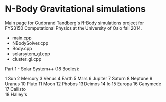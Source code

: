 # N-Body Gravitational simulations

Main page for Gudbrand Tandberg's N-Body simulations project for FYS3150 Computational Physics
at the University of Oslo fall 2014. 


+ main.cpp
+ NBodySolver.cpp
+ Body.cpp
+ solarsytem_gl.cpp
+ cluster_gl.cpp





Part 1 - Solar System++ (18 Bodies):

1	Sun
2	Mercury
3	Venus
4	Earth
5	Mars
6	Jupiter
7	Saturn
8	Neptune
9	Uranus
10	Pluto
11	Moon
12	Phobos
13	Deimos
14	Io
15	Europa
16	Ganymede
17	Callisto	
18	Halley's
